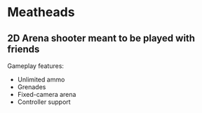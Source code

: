 # Meatheads

## 2D Arena shooter meant to be played with friends

Gameplay features:
- Unlimited ammo
- Grenades
- Fixed-camera arena
- Controller support
